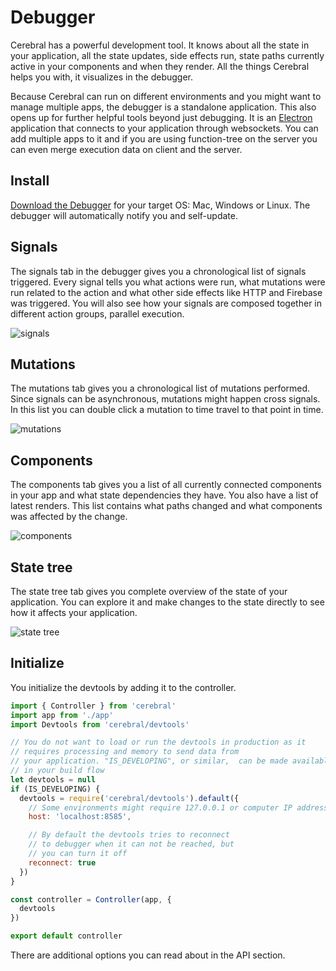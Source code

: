 # Debugger

Cerebral has a powerful development tool. It knows about all the state in your application, all the state updates, side effects run, state paths currently active in your components and when they render. All the things Cerebral helps you with, it visualizes in the debugger.

Because Cerebral can run on different environments and you might want to manage multiple apps, the debugger is a standalone application. This also opens up for further helpful tools beyond just debugging. It is an [Electron](https://electron.atom.io/) application that connects to your application through websockets. You can add multiple apps to it and if you are using function-tree on the server you can even merge execution data on client and the server.

## Install

[Download the Debugger](https://github.com/cerebral/cerebral-debugger/releases) for your target OS: Mac, Windows or Linux. The debugger will automatically notify you and self-update.

## Signals

The signals tab in the debugger gives you a chronological list of signals triggered. Every signal tells you what actions were run, what mutations were run related to the action and what other side effects like HTTP and Firebase was triggered. You will also see how your signals are composed together in different action groups, parallel execution.

![signals](/images/signals.png)

## Mutations

The mutations tab gives you a chronological list of mutations performed. Since signals can be asynchronous, mutations might happen cross signals. In this list you can double click a mutation to time travel to that point in time.

![mutations](/images/mutations.png)

## Components

The components tab gives you a list of all currently connected components in your app and what state dependencies they have. You also have a list of latest renders. This list contains what paths changed and what components was affected by the change.

![components](/images/components.png)

## State tree

The state tree tab gives you complete overview of the state of your application. You can explore it and make changes to the state directly to see how it affects your application.

![state tree](/images/state_tree.png)

## Initialize

You initialize the devtools by adding it to the controller.

```js
import { Controller } from 'cerebral'
import app from './app'
import Devtools from 'cerebral/devtools'

// You do not want to load or run the devtools in production as it
// requires processing and memory to send data from
// your application. "IS_DEVELOPING", or similar,  can be made available
// in your build flow
let devtools = null
if (IS_DEVELOPING) {
  devtools = require('cerebral/devtools').default({
    // Some environments might require 127.0.0.1 or computer IP address
    host: 'localhost:8585',

    // By default the devtools tries to reconnect
    // to debugger when it can not be reached, but
    // you can turn it off
    reconnect: true
  })
}

const controller = Controller(app, {
  devtools
})

export default controller
```

There are additional options you can read about in the API section.
